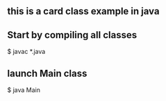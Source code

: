 ## this is a card class example in java

## Start by compiling all classes 

$ javac *.java

## launch Main class

$ java Main